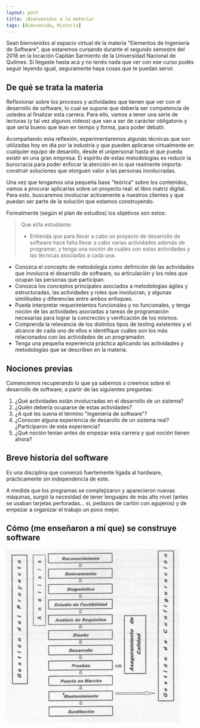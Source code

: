 ```yaml
---
layout: post
title: ¡Bienvenidxs a la materia!
tags: [Bienvenida, Historia]
---
```


Sean bienvenidxs al espacio virtual de la materia "Elementos de Ingeniería de Software", que estaremos cursando durante el segundo semestre del 2018 en la locación Capitán Sarmiento de la Universidad Nacional de Quilmes. Si llegaste hasta acá y no tenés nada que ver con ese curso podés seguir leyendo igual, seguramente haya cosas que te puedan servir.

## De qué se trata la materia

Reflexionar sobre los procesos y actividades que tienen que ver con el desarrollo de software, lo cual se supone que debería ser competencia de ustedes al finalizar esta carrera. Para ello, vamos a tener una serie de lecturas (y tal vez algunos videos) que van a ser de carácter obligatorio y que sería bueno que lean en tiempo y forma, para poder debatir.

Acompañando esta reflexión, experimentaremos algunás técnicas que son utilizadas hoy en día por la industria y que pueden aplicarse virtualmente en cualquier equipo de desarollo, desde el unipersonal hasta el que pueda existir en una gran empresa. El espíritu de estas metodologias es reducir la burocracia para poder enfocar la atención en lo que realmente importa: construir soluciones que otorguen valor a las personas involucradas.

Una vez que tengamos una pequeña base "teórica" sobre los contenidos, vamos a procurar aplicarlas sobre un proyecto real: el libro matriz digital. Para esto, buscaremos involucrar activamente a nuestros clientes y que puedan ser parte de la solución que estamos construyendo.

Formalmente (según el plan de estudios) los objetivos son estos:

> Que el/la estudiante:
> * Entienda que para llevar a cabo un proyecto de desarrollo de software hace falta llevar a cabo varias actividades además de programar, y tenga una noción de cuáles son estas actividades y las técnicas asociadas a cada una.
* Conozca el concepto de metodología como definición de las actividades que involucra el desarrollo de software, su articulación y los roles que ocupan las personas que participan.
* Conozca los conceptos principales asociados a metodologias ágiles y estructuradas, las actividades y roles que involucran, y algunas similitudes y diferencias entre ambos enfoques.
* Pueda interpretar requerimientos funcionales y no funcionales, y tenga noción de las actividades asociadas a tareas de programación necesarias para lograr la concreción y verificación de los mismos.
* Comprenda la relevancia de los distintos tipos de testing existentes y el alcance de cada uno de ellos e identifique cuáles son los más relacionados con las actividades de un programador.
* Tenga una pequeña experiencia práctica aplicando las actividades y metodologías que se describen en la materia.

## Nociones previas

Comencemos recuperando lo que ya sabemos o creemos sobre el desarrollo de software, a partir de las siguientes preguntas:

1. ¿Qué actividades están involucradas en el desarrollo de un sistema?
1. ¿Quién debería ocuparse de estas actividades?
1. ¿A qué les suena el término "ingeniería de software"?
1. ¿Conocen alguna experiencia de desarollo de un sistema real? ¿Participaron de esta experiencia?
1. ¿Qué noción tenían antes de empezar esta carrera y qué noción tienen ahora?

## Breve historia del software

Es una disciplina que comenzó fuertemente ligada al hardware, prácticamente sin independencia de este.

A medida que los programas se complejizaron y aparecieron nuevas máquinas, surgió la necesidad de tener lenguajes de más alto nivel (antes se usaban tarjetas perforadas... sí, pedazos de cartón con agujeros) y de empezar a organizar el trabajo un poco mejor.

## Cómo (me enseñaron a mí que) se construye software

![El esquema de la muerte](/assets/img/posts/proceso-desarrollo-sistemas.png)
